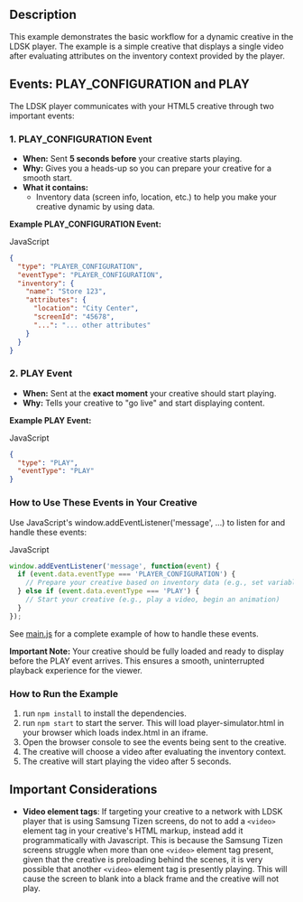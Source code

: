 ## Description
This example demonstrates the basic workflow for a dynamic creative in the LDSK player.
The example is a simple creative that displays a single video after evaluating attributes on the inventory context provided by the player.

## Events: PLAY_CONFIGURATION and PLAY

The LDSK player communicates with your HTML5 creative through two important events:

### 1. PLAY_CONFIGURATION Event

* **When:** Sent **5 seconds before** your creative starts playing.
* **Why:** Gives you a heads-up so you can prepare your creative for a smooth start.
* **What it contains:**
    * Inventory data (screen info, location, etc.) to help you make your creative dynamic by using data.

**Example PLAY_CONFIGURATION Event:**

JavaScript

```json
{
  "type": "PLAYER_CONFIGURATION",
  "eventType": "PLAYER_CONFIGURATION",
  "inventory": {
    "name": "Store 123",
    "attributes": {
      "location": "City Center",
      "screenId": "45678",
      "...": "... other attributes"
    }
  }
}
```

### 2. PLAY Event

* **When:** Sent at the **exact moment** your creative should start playing.
* **Why:** Tells your creative to "go live" and start displaying content.

**Example PLAY Event:**

JavaScript

```json
{
  "type": "PLAY",
  "eventType": "PLAY"
}
```

### How to Use These Events in Your Creative

Use JavaScript's window.addEventListener('message', ...) to listen for and handle these events:

JavaScript
```javascript
window.addEventListener('message', function(event) {
  if (event.data.eventType === 'PLAYER_CONFIGURATION') {
    // Prepare your creative based on inventory data (e.g., set variables)
  } else if (event.data.eventType === 'PLAY') {
    // Start your creative (e.g., play a video, begin an animation)
  }
});

```
See [main.js](./main.js) for a complete example of how to handle these events.

**Important Note:** Your creative should be fully loaded and ready to display before the PLAY event arrives. This ensures a smooth, uninterrupted playback experience for the viewer.

### How to Run the Example

1. run `npm install` to install the dependencies.
2. run `npm start` to start the server.  This will load player-simulator.html in your browser which loads index.html in an iframe.
3. Open the browser console to see the events being sent to the creative.
4. The creative will choose a video after evaluating the inventory context.
5. The creative will start playing the video after 5 seconds.

## Important Considerations
* **Video element tags**: If targeting your creative to a network with LDSK player that is using Samsung Tizen screens,
  do not to add a `<video>` element tag in your creative's HTML markup, instead add it programmatically with Javascript. This is because
  the Samsung Tizen screens struggle when more than one `<video>` element tag present, given that the creative is preloading
  behind the scenes, it is very possible that another `<video>` element tag is presently playing. This will cause the screen
  to blank into a black frame and the creative will not play.

